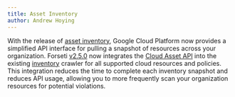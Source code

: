 ```yaml
---
title: Asset Inventory
author: Andrew Hoying
---
```

With the release of [asset inventory](https://cloud.google.com/blog/products/gcp/gain-insights-about-your-gcp-resources-with-asset-inventory), Google Cloud Platform now provides a
simplified API interface for pulling a snapshot of resources across your
organization. Forseti [v2.5.0](https://github.com/forseti-security/forseti-security/releases) now integrates the [Cloud Asset API](https://cloud.google.com/resource-manager/docs/cloud-asset-inventory/reference/rest/) into the
existing [inventory](https://forsetisecurity.org/docs/latest/faq/#resource-coverage) crawler for all supported cloud resources and policies.
This integration reduces the time to complete each inventory snapshot and
reduces API usage, allowing you to more frequently scan your organization
resources for potential violations.
